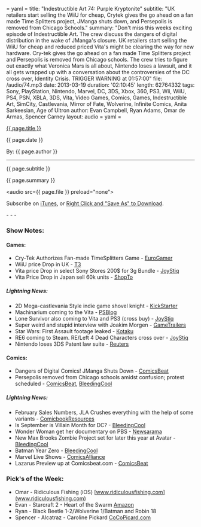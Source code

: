 = yaml =
title: "Indestructible Art 74: Purple Kryptonite"
subtitle: "UK retailers start selling the WiiU for cheap, Crytek gives the go ahead on a fan made Time Splitters project, JManga shuts down, and Persepolis is removed from Chicago Schools."
summary: "Don't miss this weeks exciting episode of Indestructible Art. The crew discuss the dangers of digital distribution in the wake of JManga's closure. UK retailers start selling the WiiU for cheap and reduced priced Vita's might be clearing the way for new hardware. Cry-tek gives the go ahead on a fan made Time Splitters project and Persepolis is removed from Chicago schools. The crew tries to figure out exactly what Veronica Mars is all about, Nintendo loses a lawsuit, and it all gets wrapped up with a conversation about the controversies of the DC cross over, Identity Crisis. TRIGGER WARNING at 01:57:00"
file: /audio/74.mp3
date: 2013-03-19
duration: '02:10:45'
length: 62764332
tags: Sony, PlayStation, Nintendo, Marvel, DC, 3DS, Xbox, 360, PS3, Wii, WiiU, PS4, PSN, XBLA, 3DS, Vita, Video Games, Comics, Games, Indestructible Art, SimCity, Castlevania, Mirror of Fate, Wolverine, Infinite Comics, Anita Sarkeesian, Age of Ultron
author: Evan Campbell, Ryan Adams, Omar de Armas, Spencer Carney
layout: audio
= yaml =

<a href="{{ page.url }}" class='postTitleLink'><p class='postTitle'>{{ page.title }}</p></a>
<p class='postPublished'>{{ page.date }}</p>
<p class='postAuthor'>By: {{ page.author }}</p>
<hr>
<p class='podcastSummary'>{{ page.subtitle }}</p>

<p class='podcastSummary'>{{ page.summary }}</p>

<audio src={{ page.file }} preload="none"></audio>
<p class='subLinks'>Subscribe on <a href='http://bit.ly/iapodcast'>iTunes</a>, or <a href={{ page.file }}>Right Click and "Save As" to Download</a>.</p>
- - -

### Show Notes:  ###
#### Games: ####
* Cry-Tek Authorizes Fan-made TimeSplitters Game - [EuroGamer](http://www.eurogamer.net/articles/2013-03-15-crytek-authorised-timesplitters-rewind-in-development-for-pc)
* WiiU price Drop in UK - [T3](http://www.t3.com/news/wii-u-unofficial-price-drop)
* Vita price Drop in select Sony Stores  200$ for 3g Bundle - [JoyStiq](http://www.joystiq.com/2013/03/11/select-sony-stores-selling-ps-vita-3g-for-200/)
* Vita Price Drop in Japan sell 60k units - [ShopTo](http://www.shopto.net/news/42125/Japanese-Charts-Feb-25--)
  
##### Lightning News: #####
* 2D Mega-castlevania Style indie game shovel knight - [KickStarter](http://www.kickstarter.com/projects/yachtclubgames/shovel-knight)
* Machinarium coming to the Vita - [PSBlog](http://blog.us.playstation.com/2013/03/15/acclaimed-indie-adventure-machinarium-coming-to-ps-vita-march-26th/)
* Lone Survivor also coming to Vita and PS3 (cross buy) - [JoyStiq](http://www.joystiq.com/2013/03/13/lone-survivor-finds-friends-on-ps3-and-vita-this-summer/)
* Super weird and stupid interview with Joakim Morgen - [GameTrailers](http://www.gametrailers.com/full-episodes/n6iadz/gt-tv-real-march-madness)
* Star Wars: First Assault footage leaked - [Kotaku](http://kotaku.com/5990366/leaked-footage-of-star-wars-newest-take-on-battlefield-and-call-of-duty)
* RE6 coming to Steam. RE/Left 4 Dead Characters cross over - [JoyStiq](http://www.joystiq.com/2013/03/15/resident-evil-6-and-left-4-dead-2-cross-over-at-0-additional-cos/)
* Nintendo loses 3DS Patent law suite - [Reuters](http://www.reuters.com/article/2013/03/13/us-nintendo-patent-infringement-idUSBRE92C1DA20130313)
  
#### Comics: ####
* Dangers of Digital Comics! JManga Shuts Down - [ComicsBeat](http://comicsbeat.com/jmanga-shuts-down-taking-all-the-manga-you-bought-with-it/)
* Persepolis removed from Chicago schools amidst confusion; protest scheduled - [ComicsBeat](http://comicsbeat.com/persepolis-removed-from-chicago-schools-amidst-confusion-protest-scheduled/), [BleedingCool](http://www.bleedingcool.com/2013/03/15/persepolis-protest-to-be-held-this-afternoon-at-3-30pm/)
  
##### Lightning News: #####
* February Sales Numbers, JLA Crushes everything with the help of some variants - [ComicbookResources](http://www.comicbookresources.com/?page=article&id=44230)
* Is September is Villain Month for DC? - [BleedingCool](http://www.bleedingcool.com/2013/03/14/is-it-a-villain-1-for-every-dc-comic-this-september/)
* Wonder Woman get her documentary on PBS - [Newsarama](http://www.newsarama.com/tv/wonder-woman-documentary.html)
* New Max Brooks Zombie Project set for later this year at Avatar - [BleedingCool](http://www.bleedingcool.com/2013/03/14/avatar-to-publish-max-brooks-extinction-parade-in-june/)
* Batman Year Zero - [BleedingCool](http://www.bleedingcool.com/2013/03/11/dc-confirms-a-return-to-year-zero-for-batman-doesnt-mention-the-riddler-yet/)
* Marvel Live Shows - [ComicsAlliance](http://www.comicsalliance.com/2013/03/13/marvel-teams-with-feld-entertainment-inc-for-a-live-show/)
* Lazarus Preview up at Comicsbeat.com - [ComicsBeat](http://comicsbeat.com/lazarus-preview-ruckalark-at-image/)
  
### Pick's of the Week: ###
* Omar - Ridiculous Fishing (iOS) [www.ridiculousfishing.com](www.ridiculousfishing.com)
* Evan - Starcraft 2 - Heart of the Swarm [Amazon](http://www.amazon.com/gp/product/B002I0KP4G/ref=as_li_ss_tl?ie=UTF8&camp=1789&creative=390957&creativeASIN=B002I0KP4G&linkCode=as2&tag=indestart-20)
* Ryan - Black Beetle 1-2/Wolverine 1/Batman and Robin 18
* Spencer - Alcatraz - Caroline Pickard [CoCoPicard.com](http://www.cocopicard.com/comics/fortuna-no-3-alcatraz-the-ghost-bosom)